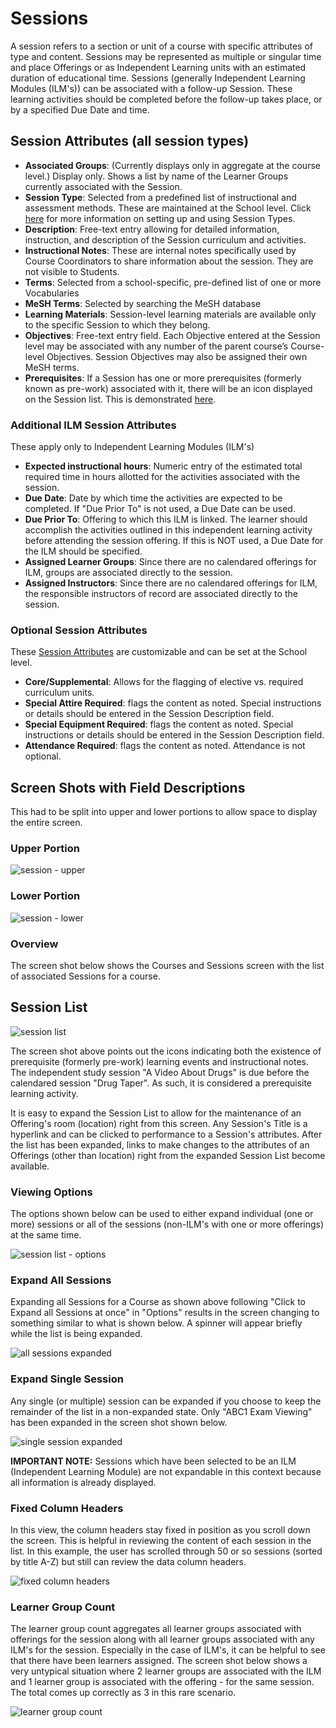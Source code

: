 # Sessions

A session refers to a section or unit of a course with specific attributes of type and content. Sessions may be represented as multiple or singular time and place Offerings or as Independent Learning units with an estimated duration of educational time. Sessions (generally Independent Learning Modules (ILM's)) can be associated with a follow-up Session. These learning activities should be completed before the follow-up takes place, or by a specified Due Date and time.

## Session Attributes (all session types)

* **Associated Groups**: (Currently displays only in aggregate at the course level.) Display only. Shows a list by name of the Learner Groups currently associated with the Session.
* **Session Type**: Selected from a predefined list of instructional and assessment methods. These are maintained at the School level. Click [here](https://iliosproject.gitbook.io/ilios-user-guide/schools/session-types) for more information on setting up and using Session Types.
* **Description**: Free-text entry allowing for detailed information, instruction, and description of the Session curriculum and activities.
* **Instructional Notes**: These are internal notes specifically used by Course Coordinators to share information about the session. They are not visible to Students.
* **Terms**: Selected from a school-specific, pre-defined list of one or more Vocabularies
* **MeSH Terms**: Selected by searching the MeSH database
* **Learning Materials**: Session-level learning materials are available only to the specific Session to which they belong.
* **Objectives**: Free-text entry field. Each Objective entered at the Session level may be associated with any number of the parent course’s Course-level Objectives. Session Objectives may also be assigned their own MeSH terms.
* **Prerequisites**: If a Session has one or more prerequisites (formerly known as pre-work) associated with it, there will be an icon displayed on the Session list. This is demonstrated [here](https://iliosproject.gitbook.io/ilios-user-guide/courses-and-sessions/sessions#session-list).

### Additional ILM Session Attributes

These apply only to Independent Learning Modules (ILM's)

* **Expected instructional hours**: Numeric entry of the estimated total required time in hours allotted for the activities associated with the session.
* **Due Date**: Date by which time the activities are expected to be completed. If "Due Prior To" is not used, a Due Date can be used.
* **Due Prior To**: Offering to which this ILM is linked. The learner should accomplish the activities outlined in this independent learning activity before attending the session offering. If this is NOT used, a Due Date for the ILM should be specified.
* **Assigned Learner Groups**: Since there are no calendared offerings for ILM, groups are associated directly to the session.
* **Assigned Instructors**: Since there are no calendared offerings for ILM, the responsible instructors of record are associated directly to the session.

### Optional Session Attributes

These [Session Attributes](https://iliosproject.gitbook.io/ilios-user-guide/schools/session-attributes) are customizable and can be set at the School level.

* **Core/Supplemental**: Allows for the flagging of elective vs. required curriculum units.
* **Special Attire Required**: flags the content as noted. Special instructions or details should be entered in the Session Description field.
* **Special Equipment Required**: flags the content as noted. Special instructions or details should be entered in the Session Description field.
* **Attendance Required**: flags the content as noted. Attendance is not optional.

## Screen Shots with Field Descriptions

This had to be split into upper and lower portions to allow space to display the entire screen.

### Upper Portion

![session - upper](../../images/sessions_main_page/session_upper.png)

### Lower Portion

![session - lower](../../images/sessions_main_page/session_lower.png)

### Overview

The screen shot below shows the Courses and Sessions screen with the list of associated Sessions for a course.

## Session List

![session list](../../images/sessions_main_page/session_list1.png)

The screen shot above points out the icons indicating both the existence of prerequisite (formerly pre-work) learning events and instructional notes. The independent study session "A Video About Drugs" is due before the calendared session "Drug Taper". As such, it is considered a prerequisite learning activity.

It is easy to expand the Session List to allow for the maintenance of an Offering's room (location) right from this screen. Any Session's Title is a hyperlink and can be clicked to performance to a Session's attributes. After the list has been expanded, links to make changes to the attributes of an Offerings (other than location) right from the expanded Session List become available.

### Viewing Options

The options shown below can be used to either expand individual (one or more) sessions or all of the sessions (non-ILM's with one or more offerings) at the same time.

![session list - options](../../images/sessions_main_page/session_list_exp_options.png)

### Expand All Sessions

Expanding all Sessions for a Course as shown above following "Click to Expand all Sessions at once" in "Options" results in the screen changing to something similar to what is shown below. A spinner will appear briefly while the list is being expanded.

![all sessions expanded](../../images/sessions_main_page/session_list_exp_all.png)

### Expand Single Session

Any single (or multiple) session can be expanded if you choose to keep the remainder of the list in a non-expanded state. Only "ABC1 Exam Viewing" has been expanded in the screen shot shown below.

![single session expanded](../../images/sessions_main_page/session_list_exp_one.png)

**IMPORTANT NOTE:** Sessions which have been selected to be an ILM (Independent Learning Module) are not expandable in this context because all information is already displayed.

### Fixed Column Headers

In this view, the column headers stay fixed in position as you scroll down the screen. This is helpful in reviewing the content of each session in the list. In this example, the user has scrolled through 50 or so sessions (sorted by title A-Z) but still can review the data column headers. 

![fixed column headers](../../images/sessions_main_page/fixed_column_headers.png)

### Learner Group Count

The learner group count aggregates all learner groups associated with offerings for the session along with all learner groups associated with any ILM's for the session. Especially in the case of ILM's, it can be helpful to see that there have been learners assigned. The screen shot below shows a very untypical situation where 2 learner groups are associated with the ILM and 1 learner group is associated with the offering - for the same session. The total comes up correctly as 3 in this rare scenario. 

![learner group count](../../images/sessions_main_page/learner_group_count.png)


